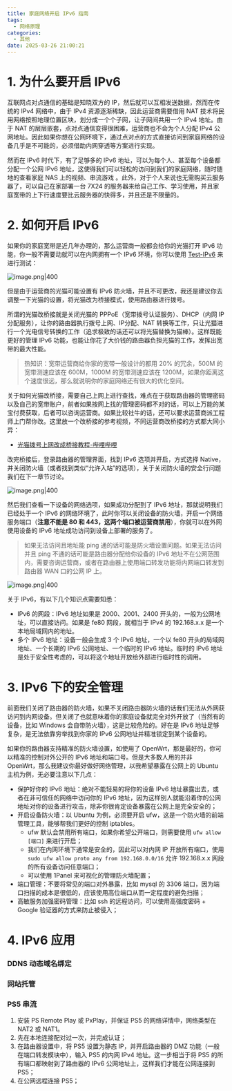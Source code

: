 ```yaml
---
title: 家庭网络开启 IPv6 指南
tags:
  - 网络原理
categories:
  - 其他
date: 2025-03-26 21:00:21
---
```


# 1. 为什么要开启 IPv6

互联网点对点通信的基础是知晓双方的 IP，然后就可以互相发送数据，然而在传统的 IPv4 网络中，由于 IPv4 资源逐渐稀缺，因此运营商需要借用 NAT 技术将民用网络按照地理位置区块，划分成一个个子网，让子网间共用一个 IPv4 地址。由于 NAT 的层层嵌套，点对点通信变得很困难，运营商也不会为个人分配 IPv4 公网地址。因此如果你想在公网环境下，通过点对点的方式直接访问到家庭网络的设备几乎是不可能的，必须借助内网穿透等方案进行实现。

然而在 IPv6 时代下，有了足够多的 IPv6 地址，可以为每个人、甚至每个设备都分配一个公网 IPv6 地址，这使得我们可以轻松的访问到我们的家庭网络，随时随地的查看家庭 NAS 上的视频、串流游戏 。此外，对于个人来说也无需购买云服务器了，可以自己在家部署一台 7X24 的服务器来给自己工作、学习使用，并且家庭宽带的上下行速度要比云服务器的快得多，并且还是不限量的。

# 2. 如何开启 IPv6

如果你的家庭宽带是近几年办理的，那么运营商一般都会给你的光猫打开 IPv6 功能，你一般不需要动就可以在内网拥有一个 IPv6 环境，你可以使用 [Test-IPv6](https://test-ipv6.com/) 来进行测试：

![image.png|400](https://esunr-image-bed.oss-cn-beijing.aliyuncs.com/picgo/202503261650884.png)

但是由于运营商的光猫可能设置有 IPv6 防火墙，并且不可更改，我还是建议你去调整一下光猫的设置，将光猫改为桥接模式，使用路由器进行拨号。

所谓的光猫改桥接就是关闭光猫的 PPPoE（宽带拨号认证服务）、DHCP（内网 IP 分配服务），让你的路由器执行拨号上网、IP分配、NAT 转换等工作，只让光猫进行一个光电信号转换的工作（追求极致的话还可以将光猫替换为猫棒）。这样既能更好的管理 IPv6 功能，也能让你花了大价钱的路由器负担光猫的工作，发挥出宽带的最大性能。

> 热知识：宽带运营商给你家的宽带一般设计的都用 20% 的冗余，500M 的宽带测速应该在 600M，1000M 的宽带测速应该在 1200M，如果你距离这个速度很远，那么就说明你的家庭网络还有很大的优化空间。

关于如何光猫改桥接，需要自己上网上进行查找，难点在于获取路由器的管理密码以及自己的宽带账户，前者如果按网上找的管理密码都不对的话，可以上万能的某宝付费获取，后者可以咨询运营商。如果比较社牛的话，还可以要求运营商派工程师上门帮你改。这里放一个改桥接的参考视频，不同运营商改桥接的方式都大同小异：

- [光猫拨号上网改成桥接教程-哔哩哔哩](https://b23.tv/bbVf1Ye)

改完桥接后，登录路由器的管理界面，找到 IPv6 选项并开启，方式选择 Native，并关闭防火墙（或者找到类似“允许入站”的选项），关于关闭防火墙的安全行问题我们在下一章节讨论。

![image.png|400](https://esunr-image-bed.oss-cn-beijing.aliyuncs.com/picgo/202503261705556.png)

然后我们查看一下设备的网络选项，如果成功分配到了 IPv6 地址，那就说明我们已经处于一个 IPv6 的网络环境了，此时你可以关闭设备的防火墙，开启一个网络服务端口（**注意不能是 80 和 443，这两个端口被运营商禁用**），你就可以在外网使用设备的 IPv6 地址成功访问到设备上部署的服务了。

> 如果无法访问且地址能 ping 通的话可能是防火墙设置问题。如果无法访问并且 ping 不通的话可能是路由器分配给你设备的 IPv6 地址不在公网范围内，需要咨询运营商，或者在路由器上使用端口转发功能将内网端口转发到路由器 WAN 口的公网 IP 上。

![image.png|400](https://esunr-image-bed.oss-cn-beijing.aliyuncs.com/picgo/202503261713293.png)

关于 IPv6，有以下几个知识点需要知悉：

- IPv6 的网段：IPv6 地址如果是 2000、2001、2400 开头的，一般为公网地址，可以直接访问。如果是 fe80 网段，就相当于 IPv4 的 192.168.x.x 是一个本地局域网内的地址。
- 多个 IPv6 地址：设备一般会生成 3 个 IPv6 地址，一个以 fe80 开头的局域网地址、一个长期的 IPv6 公网地址、一个临时的 IPv6 地址。临时的 IPv6 地址是处于安全性考虑的，可以将这个地址开放给外部进行临时性的调用。

# 3. IPv6 下的安全管理

前面我们关闭了路由器的防火墙，如果不关闭路由器防火墙的话我们无法从外网获访问到内网设备。但关闭了也就意味着你的家庭设备就完全对外开放了（当然有的设备，比如 Windows 会自带防火墙），这是比较危险的。好在是 IPv6 地址足够复杂，是无法依靠穷举找到你家的 IPv6 公网地址并精准锁定到某个设备的。

如果你的路由器支持精准的防火墙设置，如使用了 OpenWrt，那是最好的，你可以精准的控制对外公开的 IPv6 地址和端口号。但是大多数人用的并非 OpenWrt，那么我建议你最好做好网络管理，以我希望暴露在公网上的 Ubuntu 主机为例，无必要注意以下几点：

- 保护好你的 IPv6 地址：绝对不能轻易的将你的设备 IPv6 地址暴露出去，或者在非可信任的网络中访问你的 IPv6 地址，因为这样别人就能沿着你的公网地址对你的设备进行攻击，除非你很肯定设备暴露在公网上是完全安全的；
- 开启设备防火墙：以 Ubuntu 为例，必须要开启 ufw，这是一个防火墙的前端管理工具，能够帮我们更好的控制 iptables。
	- ufw 默认会禁用所有端口，如果你希望公开端口，则需要使用 `ufw allow [端口]` 来进行开启；
	- 我们在内网环境下通常是安全的，因此可以对内网 IP 开放所有端口，使用 `sudo ufw allow proto any from 192.168.0.0/16` 允许 192.168.x.x 网段的所有设备访问任意端口；
	- 可以使用 1Panel 来可视化的管理防火墙配置；
- 端口管理：不要将常见的端口对外暴露，比如 mysql 的 3306 端口，因为端口扫描的成本是很低的，应该使用高位端口从而一定程度的避免扫描；
- 高敏服务加强密码管理：比如 ssh 的远程访问，可以使用高强度密码 + Google 验证器的方式来防止被侵入；
# 4. IPv6 应用

### DDNS 动态域名绑定

### 网站托管

### PS5 串流

1. 安装 PS Remote Play 或 PxPlay，并保证 PS5 的网络详情中，网络类型在 NAT2 或 NAT1。
2. 先在本地连接配对过一次，并完成认证；
3. 在路由器设置中，将 PS5 设置为静态 IP，并开启路由器的 DMZ 功能（一般在端口转发模块中），输入 PS5 的内网 IPv4 地址。这一步相当于将 PS5 的所有端口都映射到了路由器的 IPv6 公网地址上，这样我们才能在公网连接到 PS5；
4. 在公网远程连接 PS5；